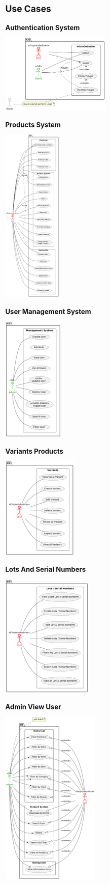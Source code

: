 # Use Cases

## Authentication System

<img src="./assets/domain-model/out/AuthenticationSystem.png" alt="image-AuthenticationSystem" style="zoom:50%;" />

## Products System

<img src="./assets/domain-model/out/ProductsSystem.png" alt="image-ProductsSystem" style="zoom:50%;" />

## User Management System

<img src="./assets/domain-model/out/UserManagementSystem.png" alt="image-UserManagementSystem" style="zoom:50%;" />

## Variants Products

<img src="./assets/domain-model/out/VariantsProducts.png" alt="image-VariantsProducts" style="zoom:50%;" />

## Lots And Serial Numbers

<img src="./assets/domain-model/out/LotsAndSerialNumbers.png" alt="image-LotsAndSerialNumbers" style="zoom:50%;" />

## Admin View User

<img src="./assets/domain-model/out/AdminViewUser.png" alt="image-AdminViewUser" style="zoom:50%;" />


